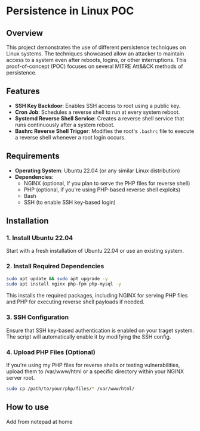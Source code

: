 # Persistence in Linux POC

## Overview
This project demonstrates the use of different persistence techniques on Linux systems. The techniques showcased allow an attacker to maintain access to a system even after reboots, logins, or other interruptions. This proof-of-concept (POC) focuses on several MITRE Att&&CK methods of persistence.
## Features
- **SSH Key Backdoor**: Enables SSH access to root using a public key.
- **Cron Job**: Schedules a reverse shell to run at every system reboot.
- **Systemd Reverse Shell Service**: Creates a reverse shell service that runs continuously after a system reboot.
- **Bashrc Reverse Shell Trigger**: Modifies the root's `.bashrc` file to execute a reverse shell whenever a root login occurs.

## Requirements
- **Operating System**: Ubuntu 22.04 (or any similar Linux distribution)
- **Dependencies**:
  - NGINX (optional, if you plan to serve the PHP files for reverse shell)
  - PHP (optional, if you're using PHP-based reverse shell exploits)
  - Bash
  - SSH (to enable SSH key-based login)

## Installation

### 1. Install Ubuntu 22.04
Start with a fresh installation of Ubuntu 22.04 or use an existing system.

### 2. Install Required Dependencies

```bash
sudo apt update && sudo apt upgrade -y
sudo apt install nginx php-fpm php-mysql -y
```
This installs the required packages, including NGINX for serving PHP files and PHP for executing reverse shell payloads if needed.

### 3. SSH Configuration

Ensure that SSH key-based authentication is enabled on your traget system. The script will automatically enable it by modifying the SSH config.

### 4. Upload PHP Files (Optional)

If you're using my PHP files for reverse shells or testing vulnerabilities, upload them to /var/www/html or a specific directory within your NGINX server root.

```bash
sudo cp /path/to/your/php/files/* /var/www/html/
```


## How to use

Add from notepad at home
